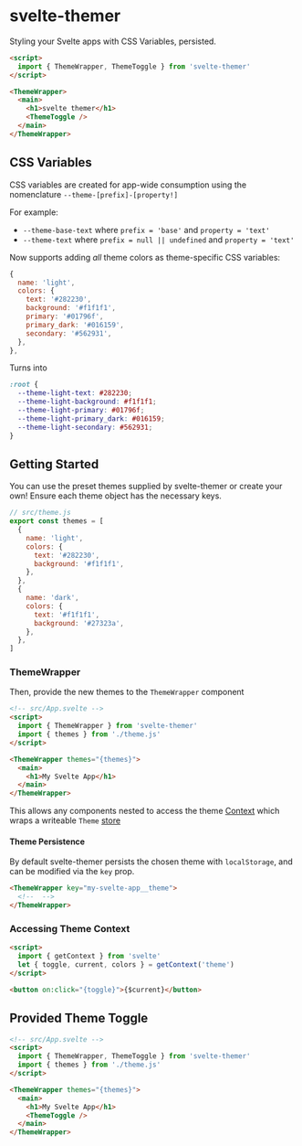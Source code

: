 # svelte-themer

Styling your Svelte apps with CSS Variables, persisted.

```html
<script>
  import { ThemeWrapper, ThemeToggle } from 'svelte-themer'
</script>

<ThemeWrapper>
  <main>
    <h1>svelte themer</h1>
    <ThemeToggle />
  </main>
</ThemeWrapper>
```

## CSS Variables

CSS variables are created for app-wide consumption using the nomenclature `--theme-[prefix]-[property!]`

For example:

- `--theme-base-text` where `prefix = 'base'` and `property = 'text'`
- `--theme-text` where `prefix = null || undefined` and `property = 'text'`

Now supports adding _all_ theme colors as theme-specific CSS variables:

```js
{
  name: 'light',
  colors: {
    text: '#282230',
    background: '#f1f1f1',
    primary: '#01796f',
    primary_dark: '#016159',
    secondary: '#562931',
  },
},
```

Turns into

```css
:root {
  --theme-light-text: #282230;
  --theme-light-background: #f1f1f1;
  --theme-light-primary: #01796f;
  --theme-light-primary_dark: #016159;
  --theme-light-secondary: #562931;
}
```

## Getting Started

You can use the preset themes supplied by svelte-themer or create your own! Ensure each theme object has the necessary keys.

```js
// src/theme.js
export const themes = [
  {
    name: 'light',
    colors: {
      text: '#282230',
      background: '#f1f1f1',
    },
  },
  {
    name: 'dark',
    colors: {
      text: '#f1f1f1',
      background: '#27323a',
    },
  },
]
```

### ThemeWrapper

Then, provide the new themes to the `ThemeWrapper` component

```html
<!-- src/App.svelte -->
<script>
  import { ThemeWrapper } from 'svelte-themer'
  import { themes } from './theme.js'
</script>

<ThemeWrapper themes="{themes}">
  <main>
    <h1>My Svelte App</h1>
  </main>
</ThemeWrapper>
```

This allows any components nested to access the theme [Context](https://svelte.dev/tutorial/context-api) which wraps a writeable `Theme` [store](https://svelte.dev/tutorial/writable-stores)

#### Theme Persistence

By default svelte-themer persists the chosen theme with `localStorage`, and can be modified via the `key` prop.

```html
<ThemeWrapper key="my-svelte-app__theme">
  <!--  -->
</ThemeWrapper>
```

### Accessing Theme Context

```html
<script>
  import { getContext } from 'svelte'
  let { toggle, current, colors } = getContext('theme')
</script>

<button on:click="{toggle}">{$current}</button>
```

## Provided Theme Toggle

```html
<!-- src/App.svelte -->
<script>
  import { ThemeWrapper, ThemeToggle } from 'svelte-themer'
  import { themes } from './theme.js'
</script>

<ThemeWrapper themes="{themes}">
  <main>
    <h1>My Svelte App</h1>
    <ThemeToggle />
  </main>
</ThemeWrapper>
```
